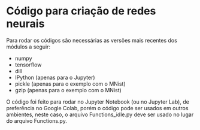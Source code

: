 # Código para criação de redes neurais

Para rodar os códigos são necessárias as versões mais recentes dos módulos a seguir:

- numpy
- tensorflow
- dill
- IPython (apenas para o Jupyter)
- pickle (apenas para o exemplo com o MNist)
- gzip (apenas para o exemplo com o MNist)

O código foi feito para rodar no Jupyter Notebook (ou no Jupyter Lab), de preferência no Google Colab, porém o código pode ser usados em outros ambientes, neste caso, o arquivo Functions_idle.py deve ser usado no lugar do arquivo Functions.py.
